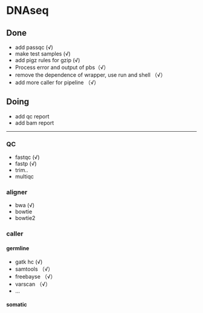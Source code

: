 # DNAseq
## Done
* add passqc (√)
* make test samples (√)
* add pigz rules for gzip (√)
* Process error and output of pbs（√）  
* remove the dependence of wrapper, use run and shell （√）
* add more caller for pipeline （√）

## Doing

* add qc report 
* add bam report 
---
### QC 
* fastqc  (√)
* fastp   (√)
* trim..  
* multiqc 

### aligner

* bwa (√)
* bowtie 
* bowtie2 

### caller 
#### germline 
* gatk hc (√) 
* samtools （√）
* freebayse （√）
* varscan （√）
* ...

#### somatic 
